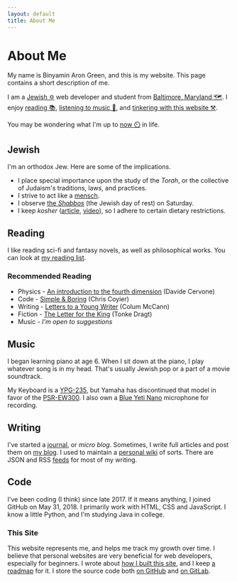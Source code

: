```yaml
---
layout: default
title: About Me
---
```

# About Me

My name is Binyamin Aron Green, and this is my website. This page contains a short description of me.

I am a [Jewish ✡](#jewish) web developer and student from [Baltimore, Maryland 🗺️](https://baltimore.org/). I enjoy [reading 📚](#reading), [listening to music 🎼](#music), and [tinkering with this website ⚒](#this-site).

You may be wondering what I'm up to [now ⏲️](/now) in life.

## Jewish
I'm an orthodox Jew. Here are some of the implications.
- I place special importance upon the study of the _Torah_, or the collective of Judaism's traditions, laws, and practices.
- I strive to act like a [mensch](https://www.merriam-webster.com/dictionary/mensch).
- I observe [the _Shabbos_](https://www.aish.com/sh/) (the Jewish day of rest) on Saturday.
- I keep _kosher_ ([article](https://www.aish.com/jl/m/mm/48958906.html), [video](https://youtu.be/vy43vWtAP0g)), so I adhere to certain dietary restrictions.

## Reading
I like reading sci-fi and fantasy novels, as well as philosophical works. You can look at [my reading list](/reading).

### Recommended Reading
- Physics - [An introduction to the fourth dimension](http://alem3d.obidos.org/en/intro4d) (Davide Cervone)
- Code - [Simple & Boring](https://css-tricks.com/simple-boring/) (Chris Coyier)
- Writing - [Letters to a Young Writer](https://amzn.com/0399590803) (Colum McCann)
- Fiction - [The Letter for the King](https://www.amazon.com/Letter-King-Tonke-Dragt/dp/1782690816) (Tonke Dragt)
- Music - _I'm open to suggestions_

## Music
I began learning piano at age 6. When I sit down at the piano, I play whatever song is in my head. That's usually Jewish pop or a part of a movie soundtrack.

My Keyboard is a [YPG-235](https://usa.yamaha.com/products/musical_instruments/pianos/portable_grand/ypg-235/), but Yamaha has discontinued that model in favor of the [PSR-EW300](https://usa.yamaha.com/products/musical_instruments/keyboards/portable_keyboards/psr-ew300/). I also own a [Blue Yeti Nano](https://www.bluemic.com/en-us/products/yeti-nano/) microphone for recording.

## Writing
I've started a [journal](/c/micro), or _micro blog_. Sometimes, I write full articles and post them on [my blog](/c/blog). I used to maintain a [personal wiki](/wiki) of sorts. There are JSON and RSS [feeds](/feeds) for most of my writing.

## Code
I've been coding (I think) since late 2017. If it means anything, I joined GitHub on May 31, 2018. I primarily work with HTML, CSS and JavaScript. I know a little Python, and I'm studying Java in college.

<!-- List of projects here ? -->

### This Site
This website represents me, and helps me track my growth over time. I believe that personal websites are very beneficial for web developers, especially for beginners. I wrote about [how I built this site](/colophon), and I keep [a roadmap](/roadmap) for it. I store the source code both [on GitHub](https://github.com/binyamin/binyam.in) and [on GitLab](https://gitlab.com/binyamin/binyam-in).
